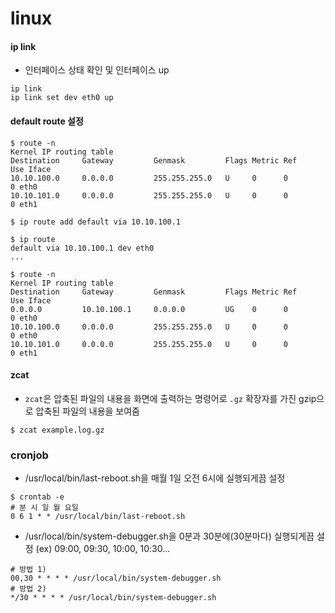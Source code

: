# linux

#### ip link
- 인터페이스 상태 확인 및 인터페이스 up 
```
ip link
ip link set dev eth0 up
```
#### default route 설정
```
$ route -n
Kernel IP routing table
Destination     Gateway         Genmask         Flags Metric Ref    Use Iface
10.10.100.0     0.0.0.0         255.255.255.0   U     0      0        0 eth0
10.10.101.0     0.0.0.0         255.255.255.0   U     0      0        0 eth1

$ ip route add default via 10.10.100.1

$ ip route 
default via 10.10.100.1 dev eth0
...

$ route -n
Kernel IP routing table
Destination     Gateway         Genmask         Flags Metric Ref    Use Iface
0.0.0.0         10.10.100.1     0.0.0.0         UG    0      0        0 eth0
10.10.100.0     0.0.0.0         255.255.255.0   U     0      0        0 eth0
10.10.101.0     0.0.0.0         255.255.255.0   U     0      0        0 eth1
```
#### zcat
- `zcat`은 압축된 파일의 내용을 화면에 출력하는 명령어로 `.gz` 확장자를 가진 gzip으로 압축된 파일의 내용을 보여줌
```
$ zcat example.log.gz
```
### cronjob
- /usr/local/bin/last-reboot.sh을 매월 1일 오전 6시에 실행되게끔 설정
```
$ crontab -e
# 분 시 일 월 요일
0 6 1 * * /usr/local/bin/last-reboot.sh
```
- /usr/local/bin/system-debugger.sh을 0분과 30분에(30분마다) 실행되게끔 설정
  (ex) 09:00, 09:30, 10:00, 10:30...
```
# 방법 1)
00,30 * * * * /usr/local/bin/system-debugger.sh
# 방법 2)
*/30 * * * * /usr/local/bin/system-debugger.sh
```
